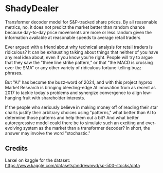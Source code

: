 # ShadyDealer

Transformer decoder model for S&P-tracked share prices.  By all reasonable metrics, no, it does not predict the market better than random chance because day-to-day price movements are more or less random given the information available at reasonable speeds to average retail traders.

Ever argued with a friend about why technical analysis for retail traders is ridiculous?  It can be exhausting talking about things that neither of you have any real idea about, even if you know you're right.  People will try to argue that they saw the "three line strike pattern," or that "the MACD is crossing over the SMA" or any other variety of ridiculous fortune-telling buzz-phrases.

But "AI" has become *the* buzz-word of 2024, and with this project hyprox Market Research is bringing bleeding-edge AI innovation from as recent as 2017 to tackle today's problems and synergize convergence to align low-hanging fruit with shareholder interests.

If the people who seriously believe in making money off of reading their star charts justify their arbitrary choices using "patterns," what better than AI to determine those patterns and help them out a bit?  And what better autoregressive model could there be to simulate such an exciting and ever-evolving system as the market than a transformer decoder?
In short, the answer may involve the word "stochastic." 

## Credits
Larxel on kaggle for the dataset: https://www.kaggle.com/datasets/andrewmvd/sp-500-stocks/data